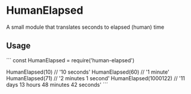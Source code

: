 HumanElapsed  
======================  

A small module that translates seconds to elapsed (human) time 

## Usage

´´´
const HumanElapsed = require('human-elapsed')

HumanElapsed(10) // '10 seconds'
HumanElapsed(60) // '1 minute'
HumanElapsed(71) // '2 minutes 1 second'
HumanElapsed(1000122) // '11 days 13 hours 48 minutes 42 seconds'
´´´ 
